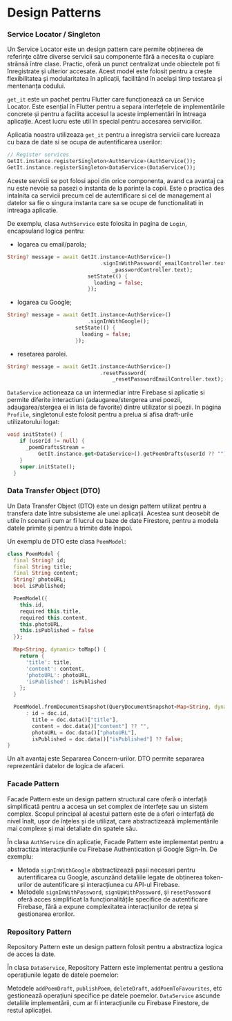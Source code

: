 # Design Patterns

### Service Locator / Singleton

Un Service Locator este un design pattern care permite obținerea de referințe către diverse servicii sau componente fără a necesita o cuplare strânsă între clase. Practic, oferă un punct centralizat unde obiectele pot fi înregistrate și ulterior accesate. Acest model este folosit pentru a crește flexibilitatea și modularitatea în aplicații, facilitând în același timp testarea și mentenanța codului.

`get_it` este un pachet pentru Flutter care funcționează ca un Service Locator. Este esențial în Flutter pentru a separa interfețele de implementările concrete și pentru a facilita accesul la aceste implementări în întreaga aplicație. Acest lucru este util în special pentru accesarea serviciilor. 

Aplicatia noastra utilizeaza `get_it` pentru a inregistra servicii care lucreaza cu baza de date si se ocupa de autentificarea userilor:

``` dart
// Register services
GetIt.instance.registerSingleton<AuthService>(AuthService());
GetIt.instance.registerSingleton<DataService>(DataService());
```

Aceste servicii se pot folosi apoi din orice componenta, avand ca avantaj ca nu este nevoie sa pasezi o instanta de la parinte la copii. Este o practica des intalnita ca servicii precum cel de autentificare
si cel de management al datelor sa fie o singura instanta care sa se ocupe de functionalitati in intreaga aplicatie. 

De exemplu, clasa `AuthService` este folosita in pagina de `Login`, encapsuland logica pentru:
- logarea cu email/parola;
``` dart
String? message = await GetIt.instance<AuthService>()
                              .signInWithPassword(_emailController.text,
                                  _passwordController.text);
                          setState(() {
                            loading = false;
                          });

```
- logarea cu Google;
``` dart
String? message = await GetIt.instance<AuthService>()
                          .signInWithGoogle();
                      setState(() {
                        loading = false;
                      });
```
- resetarea parolei.
``` dart
String? message = await GetIt.instance<AuthService>()
                              .resetPassword(
                                  _resetPasswordEmailController.text);
```

`DataService` actioneaza ca un intermediar intre Firebase si aplicatie si permite diferite interactiuni (adaugarea/stergerea unei poezii, adaugarea/stergea ei in lista de favorite) dintre utilizator si poezii. 
In pagina `Profile`, singletonul este folosit pentru a prelua si afisa draft-urile utilizatorului logat: 

``` dart
void initState() {
    if (userId != null) {
      _poemDraftsStream =
          GetIt.instance.get<DataService>().getPoemDrafts(userId ?? "");
    }
    super.initState();
  }
```
### Data Transfer Object (DTO)

Un Data Transfer Object (DTO) este un design pattern utilizat pentru a transfera date între subsisteme ale unei aplicații. Acestea sunt deosebit de utile în scenarii cum ar fi lucrul cu baze de date Firestore, pentru a modela datele primite și pentru a trimite date înapoi.

Un exemplu de DTO este clasa `PoemModel`:

```dart
class PoemModel {
  final String? id;
  final String title;
  final String content;
  String? photoURL;
  bool isPublished;

  PoemModel({
    this.id,
    required this.title,
    required this.content,
    this.photoURL,
    this.isPublished = false
  });

  Map<String, dynamic> toMap() {
    return {
      'title': title,
      'content': content,
      'photoURL': photoURL,
      'isPublished': isPublished
    };
  }

  PoemModel.fromDocumentSnapshot(QueryDocumentSnapshot<Map<String, dynamic>> doc)
      : id = doc.id,
        title = doc.data()["title"],
        content = doc.data()["content"] ?? "",
        photoURL = doc.data()["photoURL"],
        isPublished = doc.data()["isPublished"] ?? false;
}
```

Un alt avantaj este  Separarea Concern-urilor. DTO permite separarea reprezentării datelor de logica de afaceri.

### Facade Pattern

Facade Pattern este un design pattern structural care oferă o interfață simplificată pentru a accesa un set complex de interfețe sau un sistem complex. Scopul principal al acestui pattern este de a oferi o interfață de nivel înalt, ușor de înțeles și de utilizat, care abstractizează implementările mai complexe și mai detaliate din spatele său.

În clasa `AuthService` din aplicație, Facade Pattern este implementat pentru a abstractiza interacțiunile cu Firebase Authentication și Google Sign-In. De exemplu:

-   Metoda `signInWithGoogle` abstractizează pașii necesari pentru autentificarea cu Google, ascunzând detaliile legate de obținerea token-urilor de autentificare și interacțiunea cu API-ul Firebase.
-   Metodele `signInWithPassword`, `signUpWithPassword`, și `resetPassword` oferă acces simplificat la funcționalitățile specifice de autentificare Firebase, fără a expune complexitatea interacțiunilor de rețea și gestionarea erorilor.

### Repository Pattern

Repository Pattern este un design pattern folosit pentru a abstractiza logica de acces la date.

În clasa `DataService`, Repository Pattern este implementat pentru a gestiona operațiunile legate de datele poemelor:

Metodele  `addPoemDraft`, `publishPoem`, `deleteDraft`, `addPoemToFavourites`, etc gestionează operațiuni specifice pe datele poemelor. `DataService` ascunde detaliile implementării, cum ar fi interacțiunile cu Firebase Firestore, de restul aplicației.
